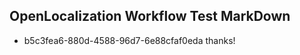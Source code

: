 ## OpenLocalization Workflow Test MarkDown
* b5c3fea6-880d-4588-96d7-6e88cfaf0eda thanks!

<!--HONumber=Jul16_HO4-->


